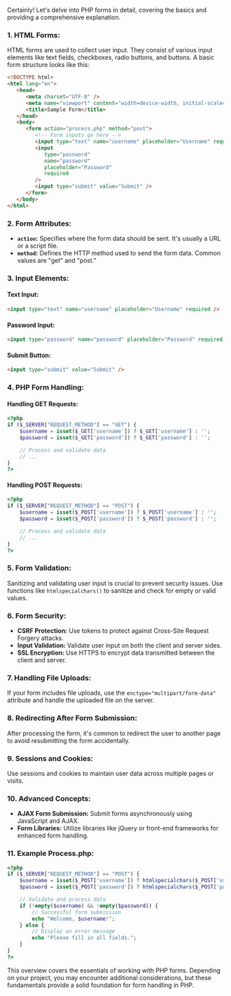 Certainly! Let's delve into PHP forms in detail, covering the basics and providing a comprehensive explanation.

### **1. HTML Forms:**

HTML forms are used to collect user input. They consist of various input elements like text fields, checkboxes, radio buttons, and buttons. A basic form structure looks like this:

```html
<!DOCTYPE html>
<html lang="en">
   <head>
      <meta charset="UTF-8" />
      <meta name="viewport" content="width=device-width, initial-scale=1.0" />
      <title>Sample Form</title>
   </head>
   <body>
      <form action="process.php" method="post">
         <!-- Form inputs go here -->
         <input type="text" name="username" placeholder="Username" required />
         <input
            type="password"
            name="password"
            placeholder="Password"
            required
         />
         <input type="submit" value="Submit" />
      </form>
   </body>
</html>
```

### **2. Form Attributes:**

-  **`action`:** Specifies where the form data should be sent. It's usually a URL or a script file.
-  **`method`:** Defines the HTTP method used to send the form data. Common values are "get" and "post."

### **3. Input Elements:**

#### **Text Input:**

```html
<input type="text" name="username" placeholder="Username" required />
```

#### **Password Input:**

```html
<input type="password" name="password" placeholder="Password" required />
```

#### **Submit Button:**

```html
<input type="submit" value="Submit" />
```

### **4. PHP Form Handling:**

#### **Handling GET Requests:**

```php
<?php
if ($_SERVER["REQUEST_METHOD"] == "GET") {
    $username = isset($_GET['username']) ? $_GET['username'] : '';
    $password = isset($_GET['password']) ? $_GET['password'] : '';

    // Process and validate data
    // ...
}
?>
```

#### **Handling POST Requests:**

```php
<?php
if ($_SERVER["REQUEST_METHOD"] == "POST") {
    $username = isset($_POST['username']) ? $_POST['username'] : '';
    $password = isset($_POST['password']) ? $_POST['password'] : '';

    // Process and validate data
    // ...
}
?>
```

### **5. Form Validation:**

Sanitizing and validating user input is crucial to prevent security issues. Use functions like `htmlspecialchars()` to sanitize and check for empty or valid values.

### **6. Form Security:**

-  **CSRF Protection:** Use tokens to protect against Cross-Site Request Forgery attacks.
-  **Input Validation:** Validate user input on both the client and server sides.
-  **SSL Encryption:** Use HTTPS to encrypt data transmitted between the client and server.

### **7. Handling File Uploads:**

If your form includes file uploads, use the `enctype="multipart/form-data"` attribute and handle the uploaded file on the server.

### **8. Redirecting After Form Submission:**

After processing the form, it's common to redirect the user to another page to avoid resubmitting the form accidentally.

### **9. Sessions and Cookies:**

Use sessions and cookies to maintain user data across multiple pages or visits.

### **10. Advanced Concepts:**

-  **AJAX Form Submission:** Submit forms asynchronously using JavaScript and AJAX.
-  **Form Libraries:** Utilize libraries like jQuery or front-end frameworks for enhanced form handling.

### **11. Example Process.php:**

```php
<?php
if ($_SERVER["REQUEST_METHOD"] == "POST") {
    $username = isset($_POST['username']) ? htmlspecialchars($_POST['username']) : '';
    $password = isset($_POST['password']) ? htmlspecialchars($_POST['password']) : '';

    // Validate and process data
    if (!empty($username) && !empty($password)) {
        // Successful form submission
        echo "Welcome, $username!";
    } else {
        // Display an error message
        echo "Please fill in all fields.";
    }
}
?>
```

This overview covers the essentials of working with PHP forms. Depending on your project, you may encounter additional considerations, but these fundamentals provide a solid foundation for form handling in PHP.
